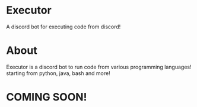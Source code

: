 # Executor
A discord bot for executing code from discord!

# About

Executor is a discord bot to run code from various programming languages! starting from python, java, bash and more!

# COMING SOON!
